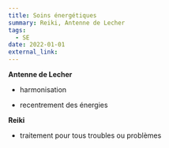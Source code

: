 ```yaml
---
title: Soins énergétiques
summary: Reiki, Antenne de Lecher
tags:
  - SE
date: 2022-01-01
external_link:
---
```

**Antenne de Lecher**

- harmonisation

- recentrement des énergies

**Reiki**

- traitement pour tous troubles ou problèmes

